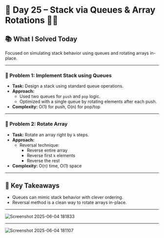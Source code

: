 # 🚀 Day 25 – Stack via Queues & Array Rotations 🔁🧮

## 📚 What I Solved Today

Focused on simulating stack behavior using queues and rotating arrays in-place.

---

### 🧠 Problem 1: Implement Stack using Queues
- **Task:** Design a stack using standard queue operations.
- **Approach:**  
  - Used two queues for `push` and `pop` logic.  
  - Optimized with a single queue by rotating elements after each push.
- **Complexity:** O(1) for push, O(n) for pop/top

---

### 🧠 Problem 2: Rotate Array
- **Task:** Rotate an array right by `k` steps.
- **Approach:**  
  - Reversal technique:  
    - Reverse entire array  
    - Reverse first `k` elements  
    - Reverse the rest
- **Complexity:** O(n) time, O(1) space

---

## 🧠 Key Takeaways

- Queues can mimic stack behavior with clever ordering.
- Reversal method is a clean way to rotate arrays in-place.

---
![Screenshot 2025-06-04 181833](https://github.com/user-attachments/assets/af0cce0d-c5aa-461b-93ca-3f4783d07339)

---
![Screenshot 2025-06-04 181107](https://github.com/user-attachments/assets/45840c8b-ece5-4795-abb9-b69ee51eae1b)
